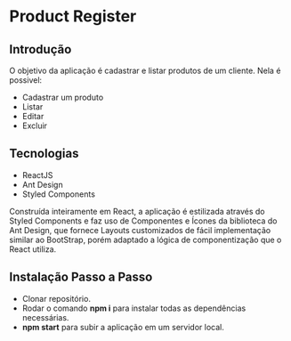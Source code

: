 # Product Register

## Introdução

O objetivo da aplicação é cadastrar e listar produtos de um cliente.
Nela é possivel:

-   Cadastrar um produto
-   Listar
-   Editar
-   Excluir

## Tecnologias

-   ReactJS
-   Ant Design
-   Styled Components

Construída inteiramente em React, a aplicação é estilizada através do Styled Components e faz uso de Componentes e Ícones da biblioteca do Ant Design, que fornece Layouts customizados de fácil implementação similar ao BootStrap, porém adaptado a lógica de componentização que o React utiliza.

## Instalação Passo a Passo

-   Clonar repositório.
-   Rodar o comando **npm i** para instalar todas as dependências necessárias.
-   **npm start** para subir a aplicação em um servidor local.
